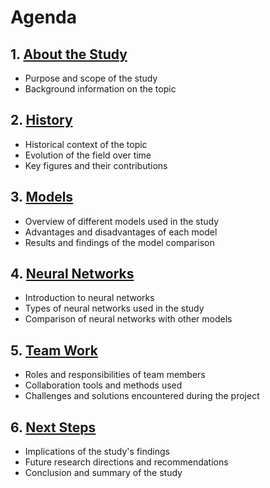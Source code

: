 # Agenda

## 1. [About the Study](1.about_the_study.md)
- Purpose and scope of the study
- Background information on the topic

## 2. [History](history.md)
- Historical context of the topic
- Evolution of the field over time
- Key figures and their contributions

## 3. [Models](models.md)
- Overview of different models used in the study
- Advantages and disadvantages of each model
- Results and findings of the model comparison

## 4. [Neural Networks](neural_networks.md)
- Introduction to neural networks
- Types of neural networks used in the study
- Comparison of neural networks with other models

## 5. [Team Work](team_work.md)
- Roles and responsibilities of team members
- Collaboration tools and methods used
- Challenges and solutions encountered during the project

## 6. [Next Steps](next_steps.md)
- Implications of the study's findings
- Future research directions and recommendations
- Conclusion and summary of the study
